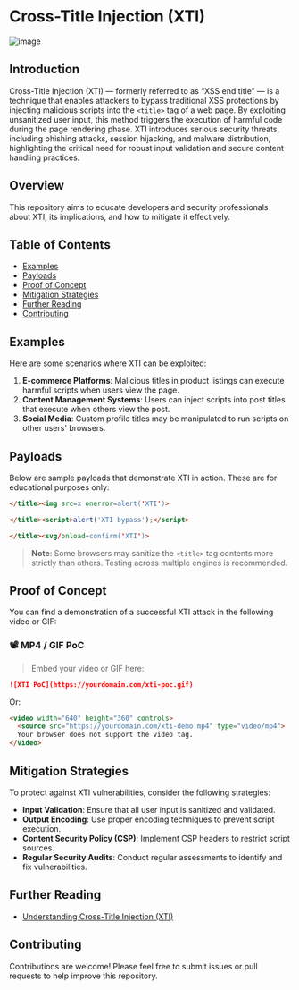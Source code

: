 # Cross-Title Injection (XTI)

<img src="https://github.com/user-attachments/assets/b84daf4b-18dd-4580-965b-1930f81899fd" alt="image">

## Introduction
Cross-Title Injection (XTI) — formerly referred to as “XSS end title” — is a technique that enables attackers to bypass traditional XSS protections by injecting malicious scripts into the `<title>` tag of a web page. By exploiting unsanitized user input, this method triggers the execution of harmful code during the page rendering phase. XTI introduces serious security threats, including phishing attacks, session hijacking, and malware distribution, highlighting the critical need for robust input validation and secure content handling practices.

## Overview
This repository aims to educate developers and security professionals about XTI, its implications, and how to mitigate it effectively.

## Table of Contents
- [Examples](#examples)
- [Payloads](#payloads)
- [Proof of Concept](#proof-of-concept)
- [Mitigation Strategies](#mitigation-strategies)
- [Further Reading](#further-reading)
- [Contributing](#contributing)

## Examples
Here are some scenarios where XTI can be exploited:
1. **E-commerce Platforms**: Malicious titles in product listings can execute harmful scripts when users view the page.
2. **Content Management Systems**: Users can inject scripts into post titles that execute when others view the post.
3. **Social Media**: Custom profile titles may be manipulated to run scripts on other users' browsers.

## Payloads
Below are sample payloads that demonstrate XTI in action. These are for educational purposes only:

```html
</title><img src=x onerror=alert('XTI')>
```

```html
</title><script>alert('XTI bypass');</script>
```

```html
</title><svg/onload=confirm('XTI')>
```

> **Note**: Some browsers may sanitize the `<title>` tag contents more strictly than others. Testing across multiple engines is recommended.

## Proof of Concept
You can find a demonstration of a successful XTI attack in the following video or GIF:

### 📽️ MP4 / GIF PoC
> Embed your video or GIF here:
```markdown
![XTI PoC](https://yourdomain.com/xti-poc.gif)
```
Or:
```html
<video width="640" height="360" controls>
  <source src="https://yourdomain.com/xti-demo.mp4" type="video/mp4">
  Your browser does not support the video tag.
</video>
```

## Mitigation Strategies
To protect against XTI vulnerabilities, consider the following strategies:
- **Input Validation**: Ensure that all user input is sanitized and validated.
- **Output Encoding**: Use proper encoding techniques to prevent script execution.
- **Content Security Policy (CSP)**: Implement CSP headers to restrict script sources.
- **Regular Security Audits**: Conduct regular assessments to identify and fix vulnerabilities.

## Further Reading
- [Understanding Cross-Title Injection (XTI)](https://emiledurand.medium.com/cross-title-injection-xti-a-new-xss-bypass-you-should-know-b1fb6272a879)

## Contributing
Contributions are welcome! Please feel free to submit issues or pull requests to help improve this repository.
